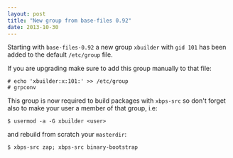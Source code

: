 ```yaml
---
layout: post
title: "New group from base-files 0.92"
date: 2013-10-30
---
```


Starting with `base-files-0.92` a new group `xbuilder` with `gid 101` has been added
to the default `/etc/group` file.

If you are upgrading make sure to add this group manually to that file:

    # echo 'xbuilder:x:101:' >> /etc/group
    # grpconv

This group is now required to build packages with `xbps-src` so don't forget also to make your user a member of that group, i.e:

    $ usermod -a -G xbuilder <user>

and rebuild from scratch your `masterdir`:

    $ xbps-src zap; xbps-src binary-bootstrap
